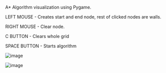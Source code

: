 A* Algorithm visualization using Pygame.

LEFT MOUSE - Creates start and end node, rest of clicked nodes are walls.

RIGHT MOUSE - Clear node.

C BUTTON - Clears whole grid


SPACE BUTTON - Starts algorithm

![image](https://user-images.githubusercontent.com/33488365/188204740-8a95f45e-5b22-4dda-9a4e-055884f380ce.png)

![image](https://user-images.githubusercontent.com/33488365/188204866-32fa3547-7b15-4a19-b8f8-8b0f58a70ed1.png)


